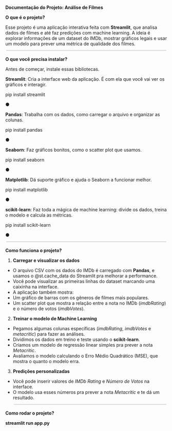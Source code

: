 ﻿**Documentação do Projeto: Análise de Filmes**

**O que é o projeto?**

Esse projeto é uma aplicação interativa feita com **Streamlit**, que analisa dados de filmes e até faz predições com machine learning. A ideia é explorar informações de um dataset do IMDb, mostrar gráficos legais e usar um modelo para prever uma métrica de qualidade dos filmes.![ref1]

**O que você precisa instalar?**

Antes de começar, instale essas bibliotecas.

**Streamlit**: Cria a interface web da aplicação. É com ela que você vai ver os gráficos e interagir.

pip install streamlit

●

**Pandas**: Trabalha com os dados, como carregar o arquivo e organizar as colunas.

pip install pandas

●

**Seaborn**: Faz gráficos bonitos, como o scatter plot que usamos.

pip install seaborn

●

**Matplotlib**: Dá suporte gráfico e ajuda o Seaborn a funcionar melhor.

pip install matplotlib

●

**scikit-learn**: Faz toda a mágica de machine learning: divide os dados, treina o modelo e calcula as métricas.

pip install scikit-learn

●![ref1]

**Como funciona o projeto?**

1. **Carregar e visualizar os dados**
- O arquivo CSV com os dados do IMDb é carregado com **Pandas**, e usamos o @st.cache\_data do Streamlit pra melhorar a performance.
- Você pode visualizar as primeiras linhas do dataset marcando uma caixinha na interface.
- A aplicação também mostra:
- Um gráfico de barras com os gêneros de filmes mais populares.
- Um scatter plot que mostra a relação entre a nota no IMDb (*imdbRating*) e o número de votos (*imdbVotes*).
2. **Treinar o modelo de Machine Learning**
- Pegamos algumas colunas específicas (*imdbRating*, *imdbVotes* e *metacritic*) para fazer as análises.
- Dividimos os dados em treino e teste usando o **scikit-learn**.
- Criamos um modelo de regressão linear simples pra prever a nota *Metacritic*.
- Avaliamos o modelo calculando o Erro Médio Quadrático (MSE), que mostra o quanto o modelo erra.
3. **Predições personalizadas**
- Você pode inserir valores de *IMDb Rating* e *Número de Votos* na interface.
- O modelo usa esses números pra prever a nota *Metacritic* e te dá um resultado.![ref1]

**Como rodar o projeto?**

**streamlit run app.py**

[ref1]: Aspose.Words.4f9dee89-2105-443f-be65-cd81482d897d.001.png
